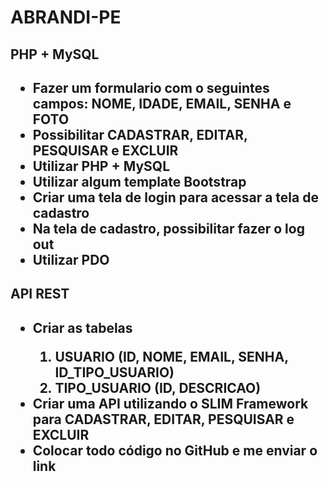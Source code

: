 # ABRANDI-PE

<h2>PHP + MySQL<h2>

<p>
<ul>
<li>Fazer um formulario com o seguintes campos: NOME, IDADE, EMAIL, SENHA e FOTO</li>

<li>Possibilitar CADASTRAR, EDITAR, PESQUISAR e EXCLUIR</li>

<li>Utilizar PHP + MySQL</li>

<li>Utilizar algum template Bootstrap</li>

<li>Criar uma tela de login para acessar a tela de cadastro</li>

<li>Na tela de cadastro, possibilitar fazer o log out</li>

<li>Utilizar PDO</li>
</ul>
</p>


<h2>API REST<h2>
<p>
<ul>
<li>Criar as tabelas</li>
    <ol type="1">
    <li>USUARIO (ID, NOME, EMAIL, SENHA, ID_TIPO_USUARIO)</li>
    <li>TIPO_USUARIO (ID, DESCRICAO)</li>
    </ol>
<li>Criar uma API utilizando o SLIM Framework para CADASTRAR, EDITAR, PESQUISAR e EXCLUIR</li>

<li>Colocar todo código no GitHub e me enviar o link</li>
</ul>
</p>
